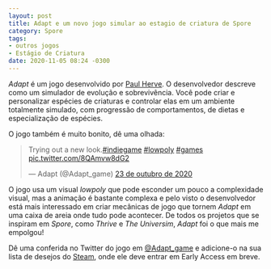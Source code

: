 ```yaml
---
layout: post
title: Adapt e um novo jogo simular ao estagio de criatura de Spore
category: Spore
tags:
- outros jogos
- Estágio de Criatura
date: 2020-11-05 08:24 -0300
---
```

*Adapt* é um jogo desenvolvido por [Paul Herve](https://twitter.com/PaulHerve_). O desenvolvedor descreve como um simulador de evolução e sobrevivência. Você pode criar e personalizar espécies de criaturas e controlar elas em um ambiente totalmente simulado, com progressão de comportamentos, de dietas e especialização de espécies.

O jogo também é muito bonito, dê uma olhada:

<blockquote class="twitter-tweet" data-lang="pt"><p lang="en" dir="ltr">Trying out a new look.<a href="https://twitter.com/hashtag/indiegame?src=hash&amp;ref_src=twsrc%5Etfw">#indiegame</a> <a href="https://twitter.com/hashtag/lowpoly?src=hash&amp;ref_src=twsrc%5Etfw">#lowpoly</a> <a href="https://twitter.com/hashtag/games?src=hash&amp;ref_src=twsrc%5Etfw">#games</a> <a href="https://t.co/8QAmvw8dG2">pic.twitter.com/8QAmvw8dG2</a></p>&mdash; Adapt (@Adapt_game) <a href="https://twitter.com/Adapt_game/status/1319580361861496833?ref_src=twsrc%5Etfw">23 de outubro de 2020</a></blockquote> <script async src="https://platform.twitter.com/widgets.js" charset="utf-8"></script>

O jogo usa um visual *lowpoly* que pode esconder um pouco a complexidade visual, mas a animação é bastante complexa e pelo visto o desenvolvedor está mais interessado em criar mecânicas de jogo que tornem *Adapt* em uma caixa de areia onde tudo pode acontecer. De todos os projetos que se inspiram em *Spore*, como *Thrive* e *The Universim*, *Adapt* foi o que mais me empolgou!

Dê uma conferida no Twitter do jogo em [@Adapt_game](https://twitter.com/Adapt_game) e adicione-o na sua lista de desejos do [Steam](https://store.steampowered.com/app/888780/Adapt/), onde ele deve entrar em Early Access em breve. 
